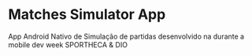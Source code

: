 # Matches Simulator App

App Android Nativo de Simulação de partidas desenvolvido na  durante a mobile dev week SPORTHECA &amp; DIO
